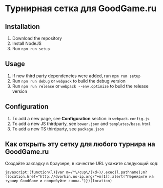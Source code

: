 # Турнирная сетка для GoodGame.ru

## Installation

1. Download the repository
1. Install NodeJS
1. Run `npm run setup`

## Usage

1. If new third party dependencies were added, run `npm run setup`
1. Run `npm run debug` or `webpack` to build the debug version
1. Run `npm run release` or `webpack --env.optimize` to build the release version

## Configuration

1. To add a new page, see **Configuration** section in `webpack.config.js`
1. To add a new JS thirdparty, see `bower.json` and `templates/base.html`
1. To add a new TS thirdparty, see `package.json`

## Как открыть эту сетку для любого турнира на GoodGame.ru

Создайте закладку в браузере, в качестве URL укажите следующий код:

	javascript:(function(l){var m=/^\/cup\/(\d+)/.exec(l.pathname);m?(location.href="http://dvorkin.no-ip.org/"+m[1]):alert("Перейдите на турнир GoodGame и попробуйте снова.")})(location)
